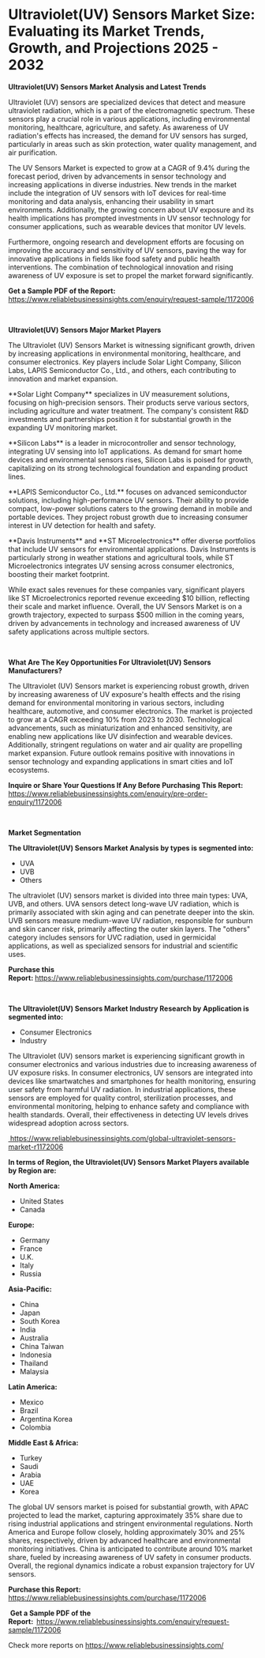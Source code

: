 <p><h1>Ultraviolet(UV) Sensors Market Size: Evaluating its Market Trends, Growth, and Projections 2025 - 2032</h1></p><p><strong>Ultraviolet(UV) Sensors Market Analysis and Latest Trends</strong></p>
<p><p>Ultraviolet (UV) sensors are specialized devices that detect and measure ultraviolet radiation, which is a part of the electromagnetic spectrum. These sensors play a crucial role in various applications, including environmental monitoring, healthcare, agriculture, and safety. As awareness of UV radiation's effects has increased, the demand for UV sensors has surged, particularly in areas such as skin protection, water quality management, and air purification.</p><p>The UV Sensors Market is expected to grow at a CAGR of 9.4% during the forecast period, driven by advancements in sensor technology and increasing applications in diverse industries. New trends in the market include the integration of UV sensors with IoT devices for real-time monitoring and data analysis, enhancing their usability in smart environments. Additionally, the growing concern about UV exposure and its health implications has prompted investments in UV sensor technology for consumer applications, such as wearable devices that monitor UV levels.</p><p>Furthermore, ongoing research and development efforts are focusing on improving the accuracy and sensitivity of UV sensors, paving the way for innovative applications in fields like food safety and public health interventions. The combination of technological innovation and rising awareness of UV exposure is set to propel the market forward significantly.</p></p>
<p><strong>Get a Sample PDF of the Report:&nbsp;</strong> <a href="https://www.reliablebusinessinsights.com/enquiry/request-sample/1172006?utm_campaign=2207&utm_medium=2&utm_source=Github&utm_content=ia&utm_term=13022025&utm_id=ultravioletuv-sensors">https://www.reliablebusinessinsights.com/enquiry/request-sample/1172006</a></p>
<p>&nbsp;</p>
<p><strong>Ultraviolet(UV) Sensors Major Market Players</strong></p>
<p><p>The Ultraviolet (UV) Sensors Market is witnessing significant growth, driven by increasing applications in environmental monitoring, healthcare, and consumer electronics. Key players include Solar Light Company, Silicon Labs, LAPIS Semiconductor Co., Ltd., and others, each contributing to innovation and market expansion.</p><p>**Solar Light Company** specializes in UV measurement solutions, focusing on high-precision sensors. Their products serve various sectors, including agriculture and water treatment. The company's consistent R&D investments and partnerships position it for substantial growth in the expanding UV monitoring market.</p><p>**Silicon Labs** is a leader in microcontroller and sensor technology, integrating UV sensing into IoT applications. As demand for smart home devices and environmental sensors rises, Silicon Labs is poised for growth, capitalizing on its strong technological foundation and expanding product lines.</p><p>**LAPIS Semiconductor Co., Ltd.** focuses on advanced semiconductor solutions, including high-performance UV sensors. Their ability to provide compact, low-power solutions caters to the growing demand in mobile and portable devices. They project robust growth due to increasing consumer interest in UV detection for health and safety.</p><p>**Davis Instruments** and **ST Microelectronics** offer diverse portfolios that include UV sensors for environmental applications. Davis Instruments is particularly strong in weather stations and agricultural tools, while ST Microelectronics integrates UV sensing across consumer electronics, boosting their market footprint.</p><p>While exact sales revenues for these companies vary, significant players like ST Microelectronics reported revenue exceeding $10 billion, reflecting their scale and market influence. Overall, the UV Sensors Market is on a growth trajectory, expected to surpass $500 million in the coming years, driven by advancements in technology and increased awareness of UV safety applications across multiple sectors.</p></p>
<p>&nbsp;</p>
<p><strong>What Are The Key Opportunities For Ultraviolet(UV) Sensors Manufacturers?</strong></p>
<p><p>The Ultraviolet (UV) Sensors market is experiencing robust growth, driven by increasing awareness of UV exposure's health effects and the rising demand for environmental monitoring in various sectors, including healthcare, automotive, and consumer electronics. The market is projected to grow at a CAGR exceeding 10% from 2023 to 2030. Technological advancements, such as miniaturization and enhanced sensitivity, are enabling new applications like UV disinfection and wearable devices. Additionally, stringent regulations on water and air quality are propelling market expansion. Future outlook remains positive with innovations in sensor technology and expanding applications in smart cities and IoT ecosystems.</p></p>
<p><strong>Inquire or Share Your Questions If Any Before Purchasing This Report:</strong> <a href="https://www.reliablebusinessinsights.com/enquiry/pre-order-enquiry/1172006?utm_campaign=2207&utm_medium=2&utm_source=Github&utm_content=ia&utm_term=13022025&utm_id=ultravioletuv-sensors">https://www.reliablebusinessinsights.com/enquiry/pre-order-enquiry/1172006</a></p>
<p>&nbsp;</p>
<p><strong>Market Segmentation</strong></p>
<p><strong>The Ultraviolet(UV) Sensors Market Analysis by types is segmented into:</strong></p>
<p><ul><li>UVA</li><li>UVB</li><li>Others</li></ul></p>
<p><p>The ultraviolet (UV) sensors market is divided into three main types: UVA, UVB, and others. UVA sensors detect long-wave UV radiation, which is primarily associated with skin aging and can penetrate deeper into the skin. UVB sensors measure medium-wave UV radiation, responsible for sunburn and skin cancer risk, primarily affecting the outer skin layers. The "others" category includes sensors for UVC radiation, used in germicidal applications, as well as specialized sensors for industrial and scientific uses.</p></p>
<p><strong>Purchase this Report:&nbsp;</strong><a href="https://www.reliablebusinessinsights.com/purchase/1172006?utm_campaign=2207&utm_medium=2&utm_source=Github&utm_content=ia&utm_term=13022025&utm_id=ultravioletuv-sensors">https://www.reliablebusinessinsights.com/purchase/1172006</a></p>
<p>&nbsp;</p>
<p><strong>The Ultraviolet(UV) Sensors Market Industry Research by Application is segmented into:</strong></p>
<p><ul><li>Consumer Electronics</li><li>Industry</li></ul></p>
<p><p>The Ultraviolet (UV) sensors market is experiencing significant growth in consumer electronics and various industries due to increasing awareness of UV exposure risks. In consumer electronics, UV sensors are integrated into devices like smartwatches and smartphones for health monitoring, ensuring user safety from harmful UV radiation. In industrial applications, these sensors are employed for quality control, sterilization processes, and environmental monitoring, helping to enhance safety and compliance with health standards. Overall, their effectiveness in detecting UV levels drives widespread adoption across sectors.</p></p>
<p><a href="https://www.reliablebusinessinsights.com/global-ultraviolet-sensors-market-r1172006?utm_campaign=2207&utm_medium=2&utm_source=Github&utm_content=ia&utm_term=13022025&utm_id=ultravioletuv-sensors">&nbsp;https://www.reliablebusinessinsights.com/global-ultraviolet-sensors-market-r1172006</a></p>
<p><strong>In terms of Region, the Ultraviolet(UV) Sensors Market Players available by Region are:</strong></p>
<p>
    <p> <strong> North America: </strong>
        <ul>
            <li>United States</li>
            <li>Canada</li>
        </ul>
        </p> 
    <p> <strong> Europe: </strong>
        <ul>
            <li>Germany</li>
            <li>France</li>
            <li>U.K.</li>
            <li>Italy</li>
            <li>Russia</li>
        </ul>
        </p> 
    <p> <strong> Asia-Pacific: </strong>
        <ul>
            <li>China</li>
            <li>Japan</li>
            <li>South Korea</li>
            <li>India</li>
            <li>Australia</li>
            <li>China Taiwan</li>
            <li>Indonesia</li>
            <li>Thailand</li>
            <li>Malaysia</li>
        </ul>
        </p> 
    <p> <strong> Latin America: </strong>
        <ul>
            <li>Mexico</li>
            <li>Brazil</li>
            <li>Argentina Korea</li>
            <li>Colombia</li>
        </ul>
        </p> 
    <p> <strong> Middle East & Africa: </strong>
        <ul>
            <li>Turkey</li>
            <li>Saudi</li>
            <li>Arabia</li>
            <li>UAE</li>
            <li>Korea</li>
        </ul>
    </p>
    </p>
<p><p>The global UV sensors market is poised for substantial growth, with APAC projected to lead the market, capturing approximately 35% share due to rising industrial applications and stringent environmental regulations. North America and Europe follow closely, holding approximately 30% and 25% shares, respectively, driven by advanced healthcare and environmental monitoring initiatives. China is anticipated to contribute around 10% market share, fueled by increasing awareness of UV safety in consumer products. Overall, the regional dynamics indicate a robust expansion trajectory for UV sensors.</p></p>
<p><strong>Purchase this Report: </strong><a href="https://www.reliablebusinessinsights.com/purchase/1172006?utm_campaign=2207&utm_medium=2&utm_source=Github&utm_content=ia&utm_term=13022025&utm_id=ultravioletuv-sensors">https://www.reliablebusinessinsights.com/purchase/1172006</a></p>
<p>&nbsp;<strong>Get a Sample PDF of the Report:&nbsp;&nbsp;</strong><a href="https://www.reliablebusinessinsights.com/enquiry/request-sample/1172006?utm_campaign=2207&utm_medium=2&utm_source=Github&utm_content=ia&utm_term=13022025&utm_id=ultravioletuv-sensors">https://www.reliablebusinessinsights.com/enquiry/request-sample/1172006</a></p>
<p><strong></strong></p>
<p>Check more reports on <a href="https://www.reliablebusinessinsights.com/?utm_campaign=2207&utm_medium=2&utm_source=Github&utm_content=ia&utm_term=13022025&utm_id=ultravioletuv-sensors">https://www.reliablebusinessinsights.com/</a></p>